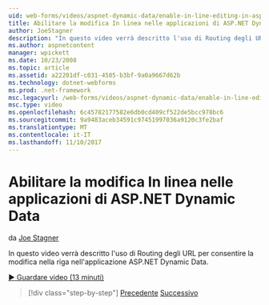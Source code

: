 ```yaml
---
uid: web-forms/videos/aspnet-dynamic-data/enable-in-line-editing-in-aspnet-dynamic-data-applications
title: Abilitare la modifica In linea nelle applicazioni di ASP.NET Dynamic Data | Documenti Microsoft
author: JoeStagner
description: "In questo video verrà descritto l'uso di Routing degli URL per consentire la modifica nella riga nell'applicazione ASP.NET Dynamic Data."
ms.author: aspnetcontent
manager: wpickett
ms.date: 10/23/2008
ms.topic: article
ms.assetid: a22201df-c031-4505-b3bf-9a0a9667d62b
ms.technology: dotnet-webforms
ms.prod: .net-framework
msc.legacyurl: /web-forms/videos/aspnet-dynamic-data/enable-in-line-editing-in-aspnet-dynamic-data-applications
msc.type: video
ms.openlocfilehash: 6c45782177582e6db0cd409cf522de5bcc978bc6
ms.sourcegitcommit: 9a9483aceb34591c97451997036a9120c3fe2baf
ms.translationtype: MT
ms.contentlocale: it-IT
ms.lasthandoff: 11/10/2017
---
```

<a name="enable-in-line-editing-in-aspnet-dynamic-data-applications"></a>Abilitare la modifica In linea nelle applicazioni di ASP.NET Dynamic Data
====================
da [Joe Stagner](https://github.com/JoeStagner)

In questo video verrà descritto l'uso di Routing degli URL per consentire la modifica nella riga nell'applicazione ASP.NET Dynamic Data.

[&#9654; Guardare video (13 minuti)](https://channel9.msdn.com/Blogs/ASP-NET-Site-Videos/enable-in-line-editing-in-aspnet-dynamic-data-applications)

>[!div class="step-by-step"]
[Precedente](begin-modifying-dynamic-data-applications-with-url-routing.md)
[Successivo](how-to-enable-table-specific-routing-in-dynamic-data-applications.md)
